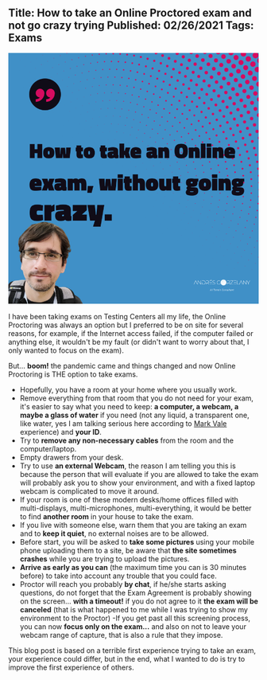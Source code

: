 Title: How to take an Online Proctored exam and not go crazy trying 
Published: 02/26/2021
Tags: Exams
---

![introimage](/images/how_to_take_online.png)

I have been taking exams on Testing Centers all my life, the Online Proctoring was always an option but I preferred to be on site for several reasons, for example, if the Internet access failed, if the computer failed or anything else, it wouldn't be my fault (or didn't want to worry about that, I only wanted to focus on the exam).

But... **boom!** the pandemic came and things changed and now Online Proctoring is THE option to take exams.

- Hopefully, you have a room at your home where you usually work.
- Remove everything from that room that you do not need for your exam, it's easier to say what you need to keep: **a computer, a webcam, a maybe a glass of water** if you need (not any liquid, a transparent one, like water, yes I am talking serious here according to [Mark Vale](https://twitter.com/MarkVale83) experience) and **your ID**.
- Try to **remove any non-necessary cables** from the room and the computer/laptop.
- Empty drawers from your desk.
- Try to use **an external Webcam**, the reason I am telling you this is because the person that will evaluate if you are allowed to take the exam will probably ask you to show your environment, and with a fixed laptop webcam is complicated to move it around.
- If your room is one of these modern desks/home offices filled with multi-displays, multi-microphones, multi-everything, it would be better to find **another room** in your house to take the exam.
- If you live with someone else, warn them that you are taking an exam and to **keep it quiet**, no external noises are to be allowed.
- Before start, you will be asked to **take some pictures** using your mobile phone uploading them to a site, be aware that **the site sometimes crashes** while you are trying to upload the pictures.
- **Arrive as early as you can** (the maximum time you can is 30 minutes before) to take into account any trouble that you could face.
- Proctor will reach you probably **by chat**, if he/she starts asking questions, do not forget that the Exam Agreement is probably showing on the screen... **with a timeout!** if you do not agree to it **the exam will be canceled** (that is what happened to me while I was trying to show my environment to the Proctor)
-If you get past all this screening process, you can now **focus only on the exam...** and also on not to leave your webcam range of capture, that is also a rule that they impose.


This blog post is based on a terrible first experience trying to take an exam, your experience could differ, but in the end, what I wanted to do is try to improve the first experience of others.